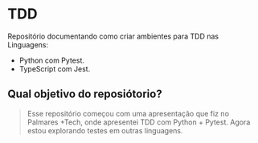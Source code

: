 # TDD
Repositório documentando como criar ambientes para TDD nas Linguagens:
- Python com Pytest.
- TypeScript com Jest.

## Qual objetivo do reposiótorio?
> Esse repositório começou com uma apresentação que fiz no Palmares +Tech, onde apresentei TDD com Python + Pytest. Agora estou explorando testes em outras linguagens.